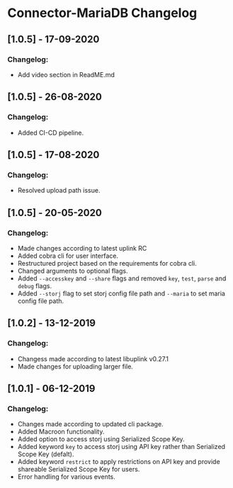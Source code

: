 # Connector-MariaDB Changelog

## [1.0.5] - 17-09-2020
### Changelog:
* Add video section in ReadME.md

## [1.0.5] - 26-08-2020
### Changelog:
* Added CI-CD pipeline.

## [1.0.5] - 17-08-2020
### Changelog:
* Resolved upload path issue.

## [1.0.5] - 20-05-2020
### Changelog:
* Made changes according to latest uplink RC
* Added cobra cli for user interface.
* Restructured project based on the requirements for cobra cli.
* Changed arguments to optional flags.
* Added `--accesskey` and `--share` flags and removed `key`, `test`, `parse` and `debug` flags.
* Added `--storj` flag to set storj config file path and `--maria` to set maria config file path.

## [1.0.2] - 13-12-2019
### Changelog:
* Changess made according to latest libuplink v0.27.1
* Made changes for uploading larger file.

## [1.0.1] - 06-12-2019
### Changelog:
* Changes made according to updated cli package.
* Added Macroon functionality.
* Added option to access storj using Serialized Scope Key. 
* Added keyword `key` to access storj using API key rather than Serialized Scope Key (defalt).
* Added keyword `restrict` to apply restrictions on API key and provide shareable Serialized Scope Key for users.
* Error handling for various events.
